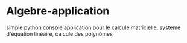 # Algebre-application
simple python console application pour le calcule matricielle, système d'équation linéaire, calcule des polynômes
